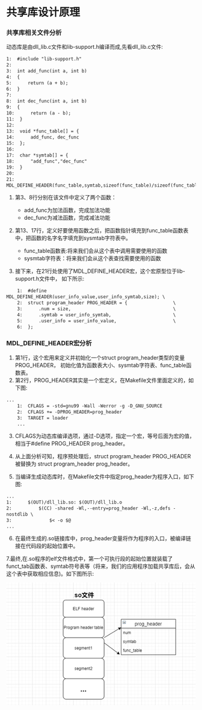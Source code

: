# 共享库设计原理
### 共享库相关文件分析
动态库是由dll_lib.c文件和lib-support.h编译而成,先看dll_lib.c文件:
```
1:  #include "lib-support.h"
2:  
3:  int add_func(int a, int b)
4:  {
5:      return (a + b);
6:  }
7:  
8:  int dec_func(int a, int b)
9:  {
10:      return (a - b);
11:  }
12:  
13:  void *func_table[] = {
14:      add_func, dec_func
15:  };
16:  
17:  char *symtab[] = {
18:      "add_func","dec_func"
19:  }
20:  
21:  MDL_DEFINE_HEADER(func_table,symtab,sizeof(func_table)/sizeof(func_table[0]));
```
1. 第3、8行分别在该文件中定义了两个函数：
    - add_func为加法函数，完成加法功能
    - dec_func为减法函数，完成减法功能

2. 第13、17行，定义好要使用函数之后，把函数指针填充到func_table函数表中，把函数的名字名字填充到sysmtab字符表中。
    - func_table函数表:将来我们会从这个表中调用需要使用的函数
    - sysmtab字符表：将来我们会从这个表查找需要使用的函数

3. 接下来，在21行处使用了MDL_DEFINE_HEADER宏，这个宏原型位于lib-support.h文件中，
如下所示:

```
    1:  #define MDL_DEFINE_HEADER(user_info_value,user_info_symtab,size); \
    2:  struct program_header PROG_HEADER = {                 \
    3:      .num = size,                                      \
    4:      .symtab = user_info_symtab,                       \
    5:      .user_info = user_info_value,  		      	      \
    6:  };
```
### MDL_DEFINE_HEADER宏分析
1. 第1行，这个宏用来定义并初始化一个struct program_header类型的变量PROG_HEADER，
初始化值为函数表大小、sysmtab字符表、func_table函数表。
2. 第2行，PROG_HEADER其实是一个宏定义，在Makefile文件里面定义的，如下图:
```
...
    1:  CFLAGS = -std=gnu99 -Wall -Werror -g -D_GNU_SOURCE
    2:  CFLAGS += -DPROG_HEADER=prog_header
    3:  TARGET = loader
    ...
```
3. CFLAGS为动态库编译选项，通过-D选项，指定一个宏，等号后面为宏的值，
相当于#define PROG_HEADER prog_header。

4. 从上面分析可知，程序预处理后，struct program_header PROG_HEADER被替换为
struct program_header prog_header。

5. 当编译生成动态库时，在Makefile文件中指定prog_header为程序入口，如下图:

```
...
1:      $(OUT)/dll_lib.so: $(OUT)/dll_lib.o
2:          $(CC) -shared -Wl,--entry=prog_header -Wl,-z,defs -nostdlib \
3:              $< -o $@
...
```
6. 在最终生成的.so链接库中，prog_header变量将作为程序的入口，被编译链接在代码段的起始位置中。

7.最终,在.so程序的elf文件格式中，第一个可执行段的起始位置就装载了funct_tab函数表、symtab符号表等（将来，我们的应用程序加载共享库后，会从这个表中获取相应信息)。如下图所示:

![](../picture/lib_so.png)